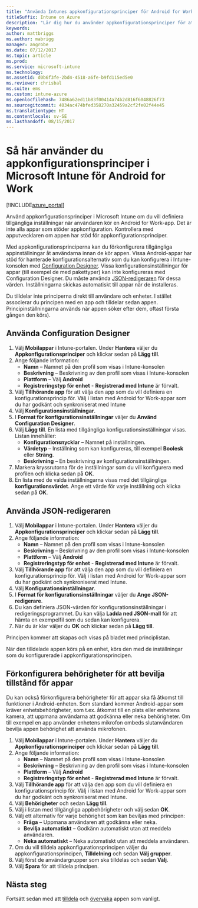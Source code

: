 ```yaml
---
title: "Använda Intunes appkonfigurationsprinciper för Android for Work"
titleSuffix: Intune on Azure
description: "Lär dig hur du använder appkonfigurationsprinciper för att ange konfigurationsdata i en Android for Work-app när den körs.\""
keywords: 
author: mattbriggs
ms.author: mabrigg
manager: angrobe
ms.date: 07/12/2017
ms.topic: article
ms.prod: 
ms.service: microsoft-intune
ms.technology: 
ms.assetid: d0b6f3fe-2bd4-4518-a6fe-b9fd115ed5e0
ms.reviewer: chrisbal
ms.suite: ems
ms.custom: intune-azure
ms.openlocfilehash: 7486a62ed11b83f00414a74b2d816f6048826f73
ms.sourcegitcommit: 4034ac474bfed358270a32459a2cf2fe02f44e45
ms.translationtype: HT
ms.contentlocale: sv-SE
ms.lasthandoff: 08/15/2017
---
```

# <a name="how-to-use-microsoft-intune-app-configuration-policies-for-android-for-work"></a>Så här använder du appkonfigurationsprinciper i Microsoft Intune för Android for Work

[!INCLUDE[azure_portal](./includes/azure_portal.md)]

Använd appkonfigurationsprinciper i Microsoft Intune om du vill definiera tillgängliga inställningar när användaren kör en Android for Work-app. Det är inte alla appar som stöder appkonfiguration. Kontrollera med apputvecklaren om appen har stöd för appkonfigurationsprinciper.

Med appkonfigurationsprinciperna kan du förkonfigurera tillgängliga appinställningar åt användarna innan de kör appen. Vissa Android-appar har stöd för hanterade konfigurationsalternativ som du kan konfigurera i Intune-konsolen med [Configuration Designer](#use-configuration-designer). Vissa konfigurationsinställningar för appar (till exempel de med pakettyper) kan inte konfigureras med Configuration Designer.  Du måste använda [JSON-redigeraren](#use-json-editor) för dessa värden.   Inställningarna skickas automatiskt till appar när de installeras.

Du tilldelar inte principerna direkt till användare och enheter. I stället associerar du principen med en app och tilldelar sedan appen. Principinställningarna används när appen söker efter dem, oftast första gången den körs).

## <a name="use-configuration-designer"></a>Använda Configuration Designer

1. Välj **Mobilappar** i Intune-portalen. Under **Hantera** väljer du **Appkonfigurationsprinciper** och klickar sedan på **Lägg till**.
2. Ange följande information:
    - **Namn** – Namnet på den profil som visas i Intune-konsolen
    - **Beskrivning** – Beskrivning av den profil som visas i Intune-konsolen
    - **Plattform** – Välj **Android**
    - **Registreringstyp för enhet** - **Registrerad med Intune** är förvalt.
3. Välj **Tillhörande app** för att välja den app som du vill definiera en konfigurationsprincip för.  Välj i listan med Android for Work-appar som du har godkänt och synkroniserat med Intune
4. Välj **Konfigurationsinställningar**.
5. I **Format för konfigurationsinställningar** väljer du **Använd Configuration Designer**.
6. Välj **Lägg till**. En lista med tillgängliga konfigurationsinställningar visas. Listan innehåller:
    - **Konfigurationsnycklar** – Namnet på inställningen.
    - **Värdetyp** – Inställning som kan konfigureras, till exempel **Boolesk** eller **Sträng**.
    - **Beskrivning** – En beskrivning av konfigurationsinställningen.
7. Markera kryssrutorna för de inställningar som du vill konfigurera med profilen och klicka sedan på **OK**.
8. En lista med de valda inställningarna visas med det tillgängliga **konfigurationsvärdet**. Ange ett värde för varje inställning och klicka sedan på **OK**.

## <a name="use-json-editor"></a>Använda JSON-redigeraren

1. Välj **Mobilappar** i Intune-portalen. Under **Hantera** väljer du **Appkonfigurationsprinciper** och klickar sedan på **Lägg till**.
2. Ange följande information:
    - **Namn** – Namnet på den profil som visas i Intune-konsolen
    - **Beskrivning** – Beskrivning av den profil som visas i Intune-konsolen
    - **Plattform** – Välj **Android**
    - **Registreringstyp för enhet** - **Registrerad med Intune** är förvalt.
3. Välj **Tillhörande app** för att välja den app som du vill definiera en konfigurationsprincip för.  Välj i listan med Android for Work-appar som du har godkänt och synkroniserat med Intune.
5. Välj **Konfigurationsinställningar**.
6. I **Format för konfigurationsinställningar** väljer du **Ange JSON-redigerare**.
7. Du kan definiera JSON-värden för konfigurationsinställningar i redigeringsprogrammet. Du kan välja **Ladda ned JSON-mall** för att hämta en exempelfil som du sedan kan konfigurera.
8. När du är klar väljer du **OK** och klickar sedan på **Lägg till**.

Principen kommer att skapas och visas på bladet med principlistan.



När den tilldelade appen körs på en enhet, körs den med de inställningar som du konfigurerade i appkonfigurationsprincipen.

## <a name="preconfigure-permissions-grant-state-for-apps"></a>Förkonfigurera behörigheter för att bevilja tillstånd för appar

Du kan också förkonfigurera behörigheter för att appar ska få åtkomst till funktioner i Android-enheten. Som standard kommer Android-appar som kräver enhetsbehörigheter, som t.ex. åtkomst till en plats eller enhetens kamera, att uppmana användarna att godkänna eller neka behörigheter. Om till exempel en app använder enhetens mikrofon ombeds slutanvändaren bevilja appen behörighet att använda mikrofonen.

1. Välj **Mobilappar** i Intune-portalen. Under **Hantera** väljer du **Appkonfigurationsprinciper** och klickar sedan på **Lägg till**.
2. Ange följande information:
    - **Namn** – Namnet på den profil som visas i Intune-konsolen
    - **Beskrivning** – Beskrivning av den profil som visas i Intune-konsolen
    - **Plattform** – Välj **Android**
    - **Registreringstyp för enhet** - **Registrerad med Intune** är förvalt.
3. Välj **Tillhörande app** för att välja den app som du vill definiera en konfigurationsprincip för.  Välj i listan med Android for Work-appar som du har godkänt och synkroniserat med Intune.
5. Välj **Behörigheter** och sedan **Lägg till**.
6. Välj i listan med tillgängliga appbehörigheter och välj sedan **OK**.
7. Välj ett alternativ för varje behörighet som kan beviljas med principen:
    - **Fråga** – Uppmana användaren att godkänna eller neka.
    - **Bevilja automatiskt** – Godkänn automatiskt utan att meddela användaren.
    - **Neka automatiskt** – Neka automatiskt utan att meddela användaren.
8. Om du vill tilldela appkonfigurationsprincipen väljer du appkonfigurationsprincipen, **Tilldelning** och sedan **Välj grupper**.
9. Välj först de användargrupper som ska tilldelas och sedan **Välj**.
10. Välj **Spara** för att tilldela principen.

## <a name="next-steps"></a>Nästa steg

Fortsätt sedan med att [tilldela](apps-deploy.md) och [övervaka](apps-monitor.md) appen som vanligt.

